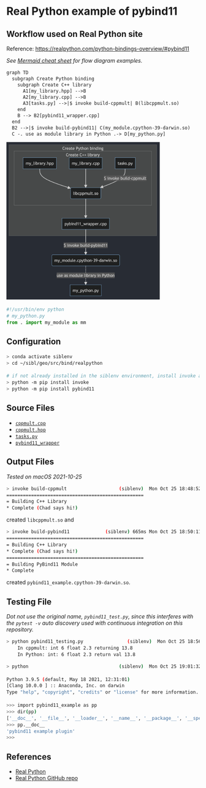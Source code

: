 # Real Python example of pybind11

## Workflow used on Real Python site

Reference: https://realpython.com/python-bindings-overview/#pybind11

*See [Mermaid cheat sheet](https://jojozhuang.github.io/tutorial/mermaid-cheat-sheet/) for flow diagram examples.*

```mermaid
graph TD
  subgraph Create Python binding
    subgraph Create C++ library
      A1[my_library.hpp] -->B
      A2[my_library.cpp] -->B
      A3[tasks.py] -->|$ invoke build-cppmult| B(libcppmult.so)
    end
    B --> B2[pybind11_wrapper.cpp]
  end
  B2 -->|$ invoke build-pybind11| C(my_module.cpython-39-darwin.so)
  C -. use as module library in Python .-> D[my_python.py]
```

<img src="../../../doc/fig/mermaid_2021_10_26.png" alt="mermaid_2021_10_26" width="400px">

```Python
#!/usr/bin/env python
# my_python.py
from . import my_module as mm
```

## Configuration

```bash
> conda activate siblenv
> cd ~/sibl/geo/src/bind/realpython

# if not already installed in the siblenv environment, install invoke and pybind11
> python -m pip install invoke
> python -m pip install pybind11
```

## Source Files

* [`cppmult.cpp`](cppmult.cpp)
* [`cppmult.hpp`](cppmult.hpp)
* [`tasks.py`](tasks.py)
* [`pybind11_wrapper`](pybind11_wrapper.cpp)

## Output Files 

*Tested on macOS 2021-10-25*

```bash
> invoke build-cppmult                   (siblenv)  Mon Oct 25 18:48:52 2021
==================================================
= Building C++ Library
* Complete (Chad says hi!)
```

created `libcppmult.so` and

```bash
> invoke build-pybind11             (siblenv) 665ms Mon Oct 25 18:50:11 2021
==================================================
= Building C++ Library
* Complete (Chad says hi!)
==================================================
= Building PyBind11 Module
* Complete
```

created `pybind11_example.cpython-39-darwin.so`.

## Testing File

*Dot not use the original name, `pybind11_test.py`, since this interferes with the `pytest -v` auto discovery used with continuous integration on this repository.*

```bash
> python pybind11_testing.py                (siblenv)  Mon Oct 25 18:56:39 2021
    In cppmult: int 6 float 2.3 returning 13.8
    In Python: int: 6 float 2.3 return val 13.8
```

```bash
> python                                 (siblenv)  Mon Oct 25 19:01:32 2021

Python 3.9.5 (default, May 18 2021, 12:31:01)
[Clang 10.0.0 ] :: Anaconda, Inc. on darwin
Type "help", "copyright", "credits" or "license" for more information.

>>> import pybind11_example as pp
>>> dir(pp)
['__doc__', '__file__', '__loader__', '__name__', '__package__', '__spec__', 'cpp_function']
>>> pp.__doc__
'pybind11 example plugin'
>>>
```

## References

* [Real Python](https://realpython.com/python-bindings-overview/#pybind11)
* [Real Python GitHub repo](https://github.com/realpython/materials/tree/master/python-bindings)
